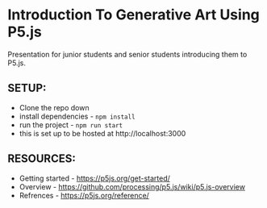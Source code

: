 # Introduction To Generative Art Using P5.js
Presentation for junior students and senior students introducing them to P5.js.

## SETUP:
- Clone the repo down
- install dependencies - `npm install`
- run the project - `npm run start`
- this is set up to be hosted at http://localhost:3000

## RESOURCES:
- Getting started - https://p5js.org/get-started/
- Overview - https://github.com/processing/p5.js/wiki/p5.js-overview
- Refrences - https://p5js.org/reference/